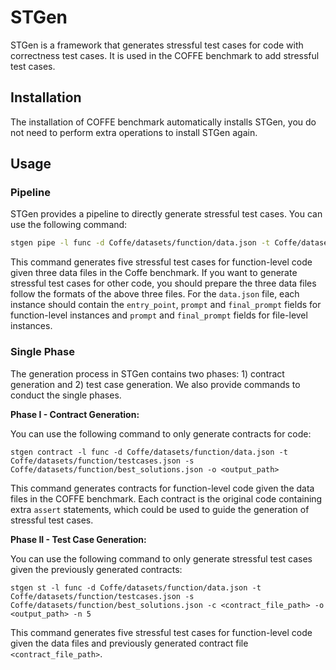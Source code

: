 # STGen
STGen is a framework that generates stressful test cases for code with correctness test cases. It is used in the COFFE benchmark to add stressful test cases.

## Installation
The installation of COFFE benchmark automatically installs STGen, you do not need to perform extra operations to install STGen again.


## Usage
### Pipeline
STGen provides a pipeline to directly generate stressful test cases. You can use the following command:
```bash
stgen pipe -l func -d Coffe/datasets/function/data.json -t Coffe/datasets/function/testcases.json -s Coffe/datasets/function/best_solutions.json -n 5 -o <output_path>
```

This command generates five stressful test cases for function-level code given three data files in the Coffe benchmark.
If you want to generate stressful test cases for other code, you should prepare the three data files follow the formats of the above three files. For the `data.json` file, each instance should contain the `entry_point`, `prompt` and `final_prompt` fields for function-level instances and `prompt` and `final_prompt` fields for file-level instances.

### Single Phase
The generation process in STGen contains two phases: 1) contract generation and 2) test case generation. We also provide commands to conduct the single phases.

**Phase I - Contract Generation:**

You can use the following command to only generate contracts for code:
```shell
stgen contract -l func -d Coffe/datasets/function/data.json -t Coffe/datasets/function/testcases.json -s Coffe/datasets/function/best_solutions.json -o <output_path>
```
This command generates contracts for function-level code given the data files in the COFFE benchmark. Each contract is the original code containing extra `assert` statements, which could be used to guide the generation of stressful test cases.

**Phase II - Test Case Generation:**

You can use the following command to only generate stressful test cases given the previously generated contracts:
```shell
stgen st -l func -d Coffe/datasets/function/data.json -t Coffe/datasets/function/testcases.json -s Coffe/datasets/function/best_solutions.json -c <contract_file_path> -o <output_path> -n 5
```
This command generates five stressful test cases for function-level code given the data files and previously generated contract file `<contract_file_path>`. 